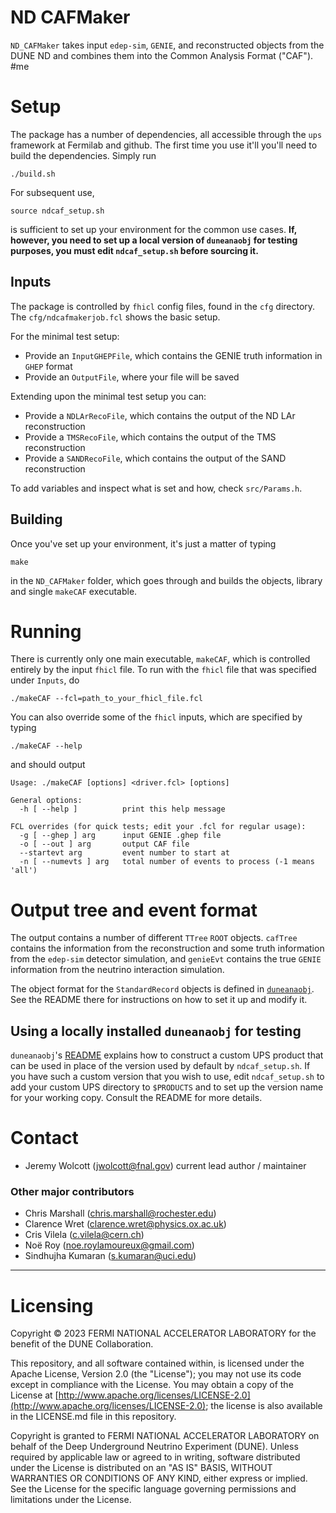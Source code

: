 # ND CAFMaker
`ND_CAFMaker` takes input `edep-sim`, `GENIE`, and reconstructed objects from the DUNE ND and combines them into the Common Analysis Format ("CAF").
#me
# Setup
The package has a number of dependencies, all accessible through the `ups` framework at Fermilab and github. 
The first time you use it'll you'll need to build the dependencies.  Simply run
```
./build.sh
```

For subsequent use, 
```
source ndcaf_setup.sh
```
is sufficient to set up your environment for the common use cases.
**If, however, you need to set up a local version of `duneanaobj` for testing purposes, you must edit `ndcaf_setup.sh` before sourcing it.**

## Inputs
The package is controlled by `fhicl` config files, found in the `cfg` directory. The `cfg/ndcafmakerjob.fcl` shows the basic setup.

For the minimal test setup:
* Provide an `InputGHEPFile`, which contains the GENIE truth information in `GHEP` format
* Provide an `OutputFile`, where your file will be saved

Extending upon the minimal test setup you can:
* Provide a `NDLArRecoFile`, which contains the output of the ND LAr reconstruction
* Provide a `TMSRecoFile`, which contains the output of the TMS reconstruction
* Provide a `SANDRecoFile`, which contains the output of the SAND reconstruction

To add variables and inspect what is set and how, check `src/Params.h`.


## Building
Once you've set up your environment, it's just a matter of typing 
```
make
```
in the `ND_CAFMaker` folder, which goes through and builds the objects, library and single `makeCAF` executable.

# Running
There is currently only one main executable, `makeCAF`, which is controlled entirely by the input `fhicl` file. To run with the `fhicl` file that was specified under `Inputs`, do
```
./makeCAF --fcl=path_to_your_fhicl_file.fcl
```

You can also override some of the `fhicl` inputs, which are specified by typing 
```
./makeCAF --help
```
and should output
```
Usage: ./makeCAF [options] <driver.fcl> [options]

General options:
  -h [ --help ]          print this help message

FCL overrides (for quick tests; edit your .fcl for regular usage):
  -g [ --ghep ] arg      input GENIE .ghep file
  -o [ --out ] arg       output CAF file
  --startevt arg         event number to start at
  -n [ --numevts ] arg   total number of events to process (-1 means 'all')
```

# Output tree and event format

The output contains a number of different `TTree` `ROOT` objects. `cafTree` contains the information from the reconstruction and some truth information from the `edep-sim` detector simulation, and `genieEvt` contains the true `GENIE` information from the neutrino interaction simulation.

The object format for the `StandardRecord` objects is defined in [`duneanaobj`](https://github.com/DUNE/duneanaobj).
See the README there for instructions on how to set it up and modify it.

## Using a locally installed `duneanaobj` for testing

`duneanaobj`'s [README](https://github.com/DUNE/duneanaobj/blob/master/README.md) explains how to construct a custom UPS product that can be used in place of the version used by default by `ndcaf_setup.sh`.
If you have such a custom version that you wish to use, edit `ndcaf_setup.sh` to add your custom UPS directory to `$PRODUCTS` and to set up the version name for your working copy.
Consult the README for more details.

# Contact
* Jeremy Wolcott (jwolcott@fnal.gov) current lead author / maintainer

### Other major contributors
* Chris Marshall (chris.marshall@rochester.edu)
* Clarence Wret (clarence.wret@physics.ox.ac.uk)
* Cris Vilela (c.vilela@cern.ch)
* Noë Roy (noe.roylamoureux@gmail.com)
* Sindhujha Kumaran (s.kumaran@uci.edu)

---------------------------------

# Licensing
Copyright © 2023 FERMI NATIONAL ACCELERATOR LABORATORY for the benefit
of the DUNE Collaboration.

This repository, and all software contained within, is licensed under
the Apache License, Version 2.0 (the "License"); you may not use its code
except in compliance with the License. You may obtain a copy of
the License at
[http://www.apache.org/licenses/LICENSE-2.0](http://www.apache.org/licenses/LICENSE-2.0);
the license is also available in the LICENSE.md file in this repository.

Copyright is granted to FERMI NATIONAL ACCELERATOR LABORATORY on behalf
of the Deep Underground Neutrino Experiment (DUNE). Unless required by
applicable law or agreed to in writing, software distributed under the
License is distributed on an "AS IS" BASIS, WITHOUT WARRANTIES OR
CONDITIONS OF ANY KIND, either express or implied. See the License for
the specific language governing permissions and limitations under the
License.
